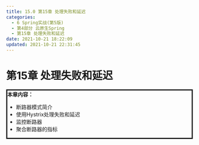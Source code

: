 ```yaml
---
title: 15.0 第15章 处理失败和延迟
categories: 
  - 6 Spring实战(第5版)
  - 第4部分 云原生Spring
  - 第15章 处理失败和延迟
date: 2021-10-21 18:22:09
updated: 2021-10-21 22:31:45
---
```

# 第15章 处理失败和延迟

<div style="border-style:solid;"><strong>本章内容：</strong><ul><li>断路器模式简介</li><li>使用Hystrix处理失败和延迟</li><li>监控断路器</li><li>聚合断路器的指标</li></ul></div>
